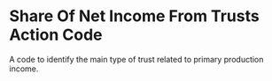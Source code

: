 # Share Of Net Income From Trusts Action Code
A code to identify the main type of trust related to primary production income.